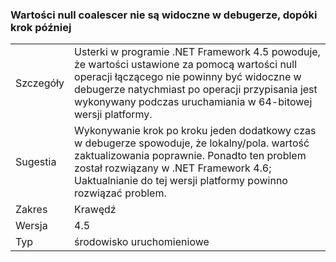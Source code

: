 ### <a name="null-coalescer-values-are-not-visible-in-debugger-until-one-step-later"></a>Wartości null coalescer nie są widoczne w debugerze, dopóki krok później

|   |   |
|---|---|
|Szczegóły|Usterki w programie .NET Framework 4.5 powoduje, że wartości ustawione za pomocą wartości null operacji łączącego nie powinny być widoczne w debugerze natychmiast po operacji przypisania jest wykonywany podczas uruchamiania w 64-bitowej wersji platformy.|
|Sugestia|Wykonywanie krok po kroku jeden dodatkowy czas w debugerze spowoduje, że lokalny/pola. wartość zaktualizowania poprawnie. Ponadto ten problem został rozwiązany w .NET Framework 4.6; Uaktualnianie do tej wersji platformy powinno rozwiązać problem.|
|Zakres|Krawędź|
|Wersja|4.5|
|Typ|środowisko uruchomieniowe|

